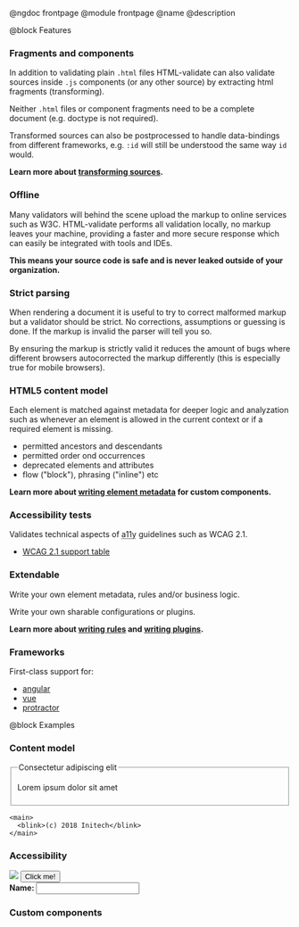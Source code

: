 @ngdoc frontpage
@module frontpage
@name
@description

@block Features

### Fragments and components

In addition to validating plain `.html` files HTML-validate can also validate
sources inside `.js` components (or any other source) by extracting html
fragments (transforming).

Neither `.html` files or component fragments need to be a complete document
(e.g. doctype is not required).

Transformed sources can also be postprocessed to handle data-bindings from
different frameworks, e.g. `:id` will still be understood the same way `id`
would.

**Learn more about [transforming sources](usage/transformers.html).**

### Offline

Many validators will behind the scene upload the markup to online services such
as W3C. HTML-validate performs all validation locally, no markup leaves your
machine, providing a faster and more secure response which can easily be
integrated with tools and IDEs.

**This means your source code is safe and is never leaked outside of your
organization.**

### Strict parsing

When rendering a document it is useful to try to correct malformed markup but a
validator should be strict. No corrections, assumptions or guessing is done. If
the markup is invalid the parser will tell you so.

By ensuring the markup is strictly valid it reduces the amount of bugs where
different browsers autocorrected the markup differently (this is especially true
for mobile browsers).

### HTML5 content model

Each element is matched against metadata for deeper logic and analyzation such
as whenever an element is allowed in the current context or if a required
element is missing.

- permitted ancestors and descendants
- permitted order ond occurrences
- deprecated elements and attributes
- flow ("block"), phrasing ("inline") etc

**Learn more about [writing element metadata](usage/elements.html) for custom
components.**

### Accessibility tests

Validates technical aspects of <abbr title="accessibility">a11y</abbr>
guidelines such as WCAG 2.1.

- [WCAG 2.1 support table](wcag.html)

### Extendable

Write your own element metadata, rules and/or business logic.

Write your own sharable configurations or plugins.

**Learn more about [writing rules](dev/writing-rules.html) and [writing
plugins](dev/writing-plugins.html).**

### Frameworks

First-class support for:

- [angular](https://www.npmjs.com/package/html-validate-angular)
- [vue](https://www.npmjs.com/package/html-validate-vue)
- [protractor](https://www.npmjs.com/package/protractor-html-validate)

@block Examples

### Content model

<validate name="frontpage-contentmodel">
  <footer>
    <fieldset>
      <p>Lorem ipsum dolor sit amet</p>
      <legend>Consectetur adipiscing elit</legend>
    </fieldset>

    <main>
      <blink>(c) 2018 Initech</blink>
    </main>

  </footer>
</validate>

### Accessibility

<validate name="frontpage-a17y" rules="wcag/h37 element-required-attributes input-missing-label">
  <img src="logo.png">
  <button onclick="myFunction();">Click me!</button>

  <div class="field-wrapper">
    <strong>Name: </strong>
    <input type="text" name="name">
  </div>
</validate>

### Custom components

<validate name="frontpage-components" elements="frontpage.json">
  <my-inline>
    <my-block></my-block>
    <my-deprecated></my-deprecated>
  </my-inline>
</validate>
